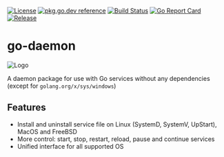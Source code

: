 [![License][lic-img]][lic] [![pkg.go.dev reference][go.dev-img]][go.dev] [![Build Status][ci-img]][ci] [![Go Report Card][report-img]][report] [![Release][release-img]][release]

# go-daemon

![Logo](https://github.com/stdatiks/go-daemon/blob/master/.github/images/go-daemon.1280x640.png?raw=true)

A daemon package for use with Go services without any dependencies (except for `golang.org/x/sys/windows`)


## Features

* Install and uninstall service file on Linux (SystemD, SystemV, UpStart), MacOS and FreeBSD
* More control: start, stop, restart, reload, pause and continue services
* Unified interface for all supported OS


[go.dev-img]: https://img.shields.io/badge/go.dev-reference-007d9c?logo=go&logoColor=white
[go.dev]: https://pkg.go.dev/github.com/stdatiks/go-daemon
[doc-img]: https://img.shields.io/badge/go-documentation-blue.svg
[doc]: https://godoc.org/github.com/stdatiks/go-daemon
[ci-img]: https://img.shields.io/travis/com/stdatiks/go-daemon.svg
[ci]: https://travis-ci.com/stdatiks/go-daemon
[cov-img]: https://img.shields.io/codecov/c/github/stdatiks/go-daemon.svg
[cov]: https://codecov.io/gh/stdatiks/go-daemon
[report-img]: https://goreportcard.com/badge/github.com/stdatiks/go-daemon
[report]: https://goreportcard.com/report/stdatiks/go-daemon
[release-img]: https://img.shields.io/badge/release-v0.2.1-1eb0fc.svg
[release]: https://github.com/stdatiks/go-daemon/releases/tag/v0.2.1
[lic-img]: https://img.shields.io/badge/License-MIT-blue.svg
[lic]: https://opensource.org/licenses/MIT
